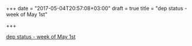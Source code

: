+++
date = "2017-05-04T20:57:08+03:00"
draft = true
title = "dep status - week of May 1st"

+++

<p><a href="https://sdboyer.io/dep-status/2017-05-01">dep status - week of May 1st</a></p>